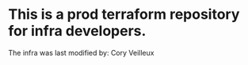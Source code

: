 # This is a prod terraform repository for infra developers.

The infra was last modified by: Cory Veilleux